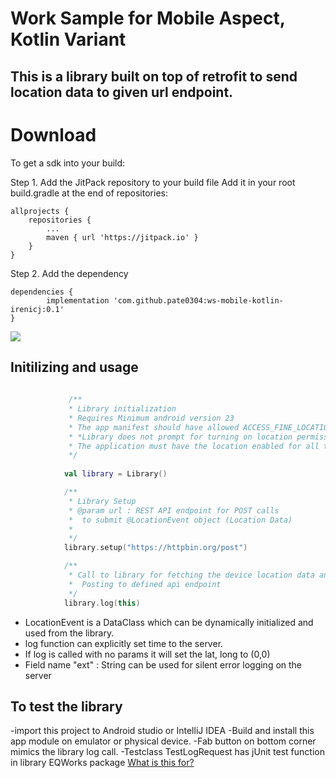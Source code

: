 # Work Sample for Mobile Aspect, Kotlin Variant

## This is a library built on top of retrofit to send location data to given url endpoint. 

# Download 
To get a sdk into your build:

Step 1. Add the JitPack repository to your build file
Add it in your root build.gradle at the end of repositories:

	allprojects {
		repositories {
			...
			maven { url 'https://jitpack.io' }
		}
	}
  
Step 2. Add the dependency

	dependencies {
	        implementation 'com.github.pate0304:ws-mobile-kotlin-irenicj:0.1'
	}
[![](https://jitpack.io/v/pate0304/ws-mobile-kotlin-irenicj.svg)](https://jitpack.io/#pate0304/ws-mobile-kotlin-irenicj)



## Initilizing and usage

``` kotlin
            
             /**
             * Library initialization
             * Requires Minimum android version 23
             * The app manifest should have allowed ACCESS_FINE_LOCATION, INTERNET permissions
             * *Library does not prompt for turning on location permission for the application
             * The application must have the location enabled for all time or while using app from system's location settings.
             */
             
            val library = Library()

            /**
             * Library Setup
             * @param url : REST API endpoint for POST calls
             *  to submit @LocationEvent object (Location Data)
             *
             */
            library.setup("https://httpbin.org/post")

            /**
             * Call to library for fetching the device location data and
             *  Posting to defined api endpoint
             */
            library.log(this)
 ```
 
 - LocationEvent is a DataClass which can be dynamically initialized and used from the library. 
 - log function can explicitly set time to the server. 
 - If log is called with no params it will set the lat, long to (0,0) 
 - Field name "ext" : String can be used for silent error logging on the server


## To test the library 

-import this project to Android studio or IntelliJ IDEA 
-Build and install this app module on emulator or physical device. 
-Fab button on bottom corner mimics the library log call. 
-Testclass TestLogRequest has jUnit test function in library EQWorks package
[What is this for?](https://github.com/EQWorks/work-samples#what-is-this)

